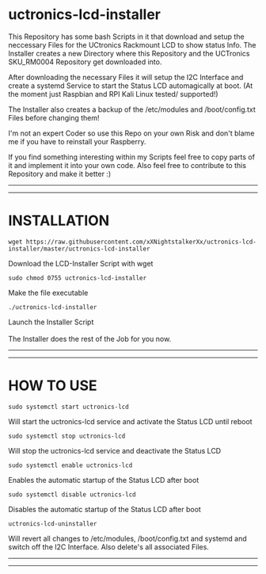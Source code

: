 # uctronics-lcd-installer
This Repository has some bash Scripts in it that download and setup the neccessary Files for the UCtronics Rackmount LCD to show status Info.
The Installer creates a new Directory where this Repository and the UCTronics SKU_RM0004 Repository get downloaded into.

After downloading the necessary Files it will setup the I2C Interface and create a systemd Service to start the Status LCD
automagically at boot. (At the moment just Raspbian and RPI Kali Linux tested/ supported!)

The Installer also creates a backup of the /etc/modules and /boot/config.txt Files before changing them!

I'm not an expert Coder so use this Repo on your own Risk and don't blame me if you have to reinstall your Raspberry.

If you find something interesting within my Scripts feel free to copy parts of it and implement it into your own code.
Also feel free to contribute to this Repository and make it better :)


----------------------------------------------------------------
----------------------------------------------------------------
# INSTALLATION

    wget https://raw.githubusercontent.com/xXNightstalkerXx/uctronics-lcd-installer/master/uctronics-lcd-installer
Download the LCD-Installer Script with wget

    sudo chmod 0755 uctronics-lcd-installer
Make the file executable

    ./uctronics-lcd-installer
Launch the Installer Script
</br>
</br>
The Installer does the rest of the Job for you now.

----------------------------------------------------------------
----------------------------------------------------------------
# HOW TO USE

    sudo systemctl start uctronics-lcd
Will start the uctronics-lcd service and activate the Status LCD until reboot

    sudo systemctl stop uctronics-lcd
Will stop the uctronics-lcd service and deactivate the Status LCD

    sudo systemctl enable uctronics-lcd
Enables the automatic startup of the Status LCD after boot

    sudo systemctl disable uctronics-lcd
Disables the automatic startup of the Status LCD after boot

    uctronics-lcd-uninstaller
Will revert all changes to /etc/modules, /boot/config.txt and systemd and switch off the I2C Interface.
Also delete's all associated Files.

----------------------------------------------------------------
----------------------------------------------------------------
